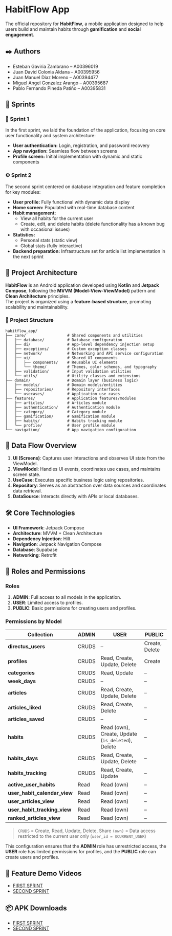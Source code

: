 # HabitFlow App

The official repository for **HabitFlow**, a mobile application designed to help users build and
maintain habits through **gamification** and **social engagement**.

## ✒️ Authors

- Esteban Gaviria Zambrano – A00396019
- Juan David Colonia Aldana – A00395956
- Juan Manuel Díaz Moreno – A00394477
- Miguel Angel Gonzalez Arango – A00395687
- Pablo Fernando Pineda Patiño – A00395831

## 🧭 Sprints

### 🚀 Sprint 1

In the first sprint, we laid the foundation of the application, focusing on core user functionality
and system architecture:

- **User authentication:** Login, registration, and password recovery
- **App navigation:** Seamless flow between screens
- **Profile screen:** Initial implementation with dynamic and static components

### ⚙️ Sprint 2

The second sprint centered on database integration and feature completion for key modules:

- **User profile:** Fully functional with dynamic data display
- **Home screen:** Populated with real-time database content
- **Habit management:**
    - View all habits for the current user
    - Create, edit, and delete habits (delete functionality has a known bug with occasional issues)
- **Statistics:**
    - Personal stats (static view)
    - Global stats (fully interactive)
- **Backend preparation:** Infrastructure set for article list implementation in the next sprint

## 📐 Project Architecture

**HabitFlow** is an Android application developed using **Kotlin** and **Jetpack Compose**,
following the **MVVM (Model-View-ViewModel)** pattern and **Clean Architecture** principles.  
The project is organized using a **feature-based structure**, promoting scalability and
maintainability.

### 📁 Project Structure

```text
habitflow_app/
├── core/                  # Shared components and utilities
│   ├── database/          # Database configuration
│   ├── di/                # App-level dependency injection setup
│   ├── exceptions/        # Custom exception classes
│   ├── network/           # Networking and API service configuration
│   ├── ui/                # Shared UI components
│   │   ├── components/    # Reusable UI elements
│   │   └── theme/         # Themes, color schemes, and typography
│   ├── validation/        # Input validation utilities
│   └── utils/             # Utility classes and extensions
├── domain/                # Domain layer (business logic)
│   ├── models/            # Domain models/entities
│   ├── repositories/      # Repository interfaces
│   └── usecases/          # Application use cases
├── features/              # Application features/modules
│   ├── articles/          # Articles module
│   ├── authentication/    # Authentication module
│   ├── category/          # Category module
│   ├── gamification/      # Gamification module
│   ├── habits/            # Habits tracking module
│   └── profile/           # User profile module
└── navigation/            # App navigation configuration
```

## 🔄 Data Flow Overview

1. **UI (Screens)**: Captures user interactions and observes UI state from the ViewModel.
2. **ViewModel**: Handles UI events, coordinates use cases, and maintains screen state.
3. **UseCase**: Executes specific business logic using repositories.
4. **Repository**: Serves as an abstraction over data sources and coordinates data retrieval.
5. **DataSource**: Interacts directly with APIs or local databases.

## 🛠️ Core Technologies

- **UI Framework**: Jetpack Compose
- **Architecture**: MVVM + Clean Architecture
- **Dependency Injection**: Hilt
- **Navigation**: Jetpack Navigation Compose
- **Database**: Supabase
- **Networking**: Retrofit

## 📜 Roles and Permissions

### Roles

1. **ADMIN**: Full access to all models in the application.
2. **USER**: Limited access to profiles.
3. **PUBLIC**: Basic permissions for creating users and profiles.

### Permissions by Model

| Collection                   | ADMIN | USER                                              | PUBLIC         |
|------------------------------|-------|---------------------------------------------------|----------------|
| **directus_users**           | CRUDS | –                                                 | Create, Delete |
| **profiles**                 | CRUDS | Read, Create, Update, Delete                      | Create         |
| **categories**               | CRUDS | Read, Update                                      | –              |
| **week_days**                | CRUDS | –                                                 | –              |
| **articles**                 | CRUDS | Read, Create, Update, Delete                      | –              |
| **articles_liked**           | CRUDS | Read, Create, Delete                              | –              |
| **articles_saved**           | CRUDS | –                                                 | –              |
| **habits**                   | CRUDS | Read (own), Create, Update (`is_deleted`), Delete | –              |
| **habits_days**              | CRUDS | Read, Create, Update, Delete                      | –              |
| **habits_tracking**          | CRUDS | Read, Create, Update                              | –              |
| **active_user_habits**       | Read  | Read (own)                                        | –              |
| **user_habit_calendar_view** | Read  | Read (own)                                        | –              |
| **user_articles_view**       | Read  | Read (own)                                        | –              |
| **user_habit_tracking_view** | Read  | Read (own)                                        | –              |
| **ranked_articles_view**     | Read  | Read (own)                                        | –              |

> `CRUDS` = Create, Read, Update, Delete, Share
> `(own)` = Data access restricted to the current user only (`user_id = $CURRENT_USER`)

This configuration ensures that the **ADMIN** role has unrestricted access, the **USER** role has
limited permissions for profiles, and the **PUBLIC** role can create users and profiles.

## 🎥 Feature Demo Videos

- [FIRST SPRINT](https://youtube.com/shorts/6DV_3rcoUUM?si=5ZLLSyCo3XZZiW75)
- [SECOND SPRINT](https://youtu.be/6xCnMkiKkec?si=yufU6KzC-tV1_qrP)

## 📦 APK Downloads

- [FIRST SPRINT](https://drive.google.com/drive/folders/1csEQLhb_Hns3Ei4YnyuGl97zQszYbhs7?usp=sharing)
- [SECOND SPRINT](https://drive.google.com/drive/folders/17nLwdt2PZY5kiONoguB8fyAd4gAT7m-A)
